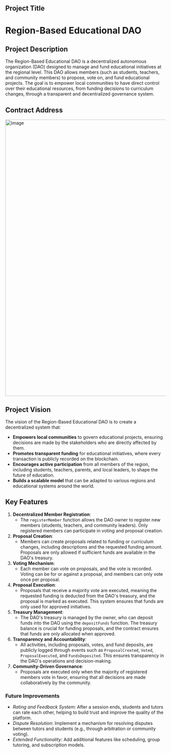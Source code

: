 ## Project Title
# Region-Based Educational DAO


## Project Description
The Region-Based Educational DAO is a decentralized autonomous organization (DAO) designed to manage and fund educational initiatives at the regional level. This DAO allows members (such as students, teachers, and community members) to propose, vote on, and fund educational projects. The goal is to empower local communities to have direct control over their educational resources, from funding decisions to curriculum changes, through a transparent and decentralized governance system. 


## Contract Address


<img width="866" alt="image" src="https://github.com/user-attachments/assets/57a8a9b0-da13-4cc8-98a5-03f7cc7779dd" />



## Project Vision
The vision of the Region-Based Educational DAO is to create a decentralized system that:
- **Empowers local communities** to govern educational projects, ensuring decisions are made by the stakeholders who are directly affected by them.
- **Promotes transparent funding** for educational initiatives, where every transaction is publicly recorded on the blockchain.
- **Encourages active participation** from all members of the region, including students, teachers, parents, and local leaders, to shape the future of education.
- **Builds a scalable model** that can be adapted to various regions and educational systems around the world.


## Key Features

1. **Decentralized Member Registration**:
   - The `registerMember` function allows the DAO owner to register new members (students, teachers, and community leaders). Only registered members can participate in voting and proposal creation.
2. **Proposal Creation**:
   - Members can create proposals related to funding or curriculum changes, including descriptions and the requested funding amount. Proposals are only allowed if sufficient funds are available in the DAO's treasury.
3. **Voting Mechanism**:
   - Each member can vote on proposals, and the vote is recorded. Voting can be for or against a proposal, and members can only vote once per proposal.
4. **Proposal Execution**:
   - Proposals that receive a majority vote are executed, meaning the requested funding is deducted from the DAO's treasury, and the proposal is marked as executed. This system ensures that funds are only used for approved initiatives.
5. **Treasury Management**:
   - The DAO's treasury is managed by the owner, who can deposit funds into the DAO using the `depositFunds` function. The treasury balance is crucial for funding proposals, and the contract ensures that funds are only allocated when approved.
6. **Transparency and Accountability**:
   - All activities, including proposals, votes, and fund deposits, are publicly logged through events such as `ProposalCreated`, `Voted`, `ProposalExecuted`, and `FundsDeposited`. This ensures transparency in the DAO's operations and decision-making.
7. **Community-Driven Governance**:
   - Proposals are executed only when the majority of registered members vote in favor, ensuring that all decisions are made collaboratively by the community.


 ### Future Improvements

- *Rating and Feedback System*: After a session ends, students and tutors can rate each other, helping to build trust and improve the quality of the platform.
- *Dispute Resolution*: Implement a mechanism for resolving disputes between tutors and students (e.g., through arbitration or community voting).
- *Extended Functionality*: Add additional features like scheduling, group tutoring, and subscription models.



